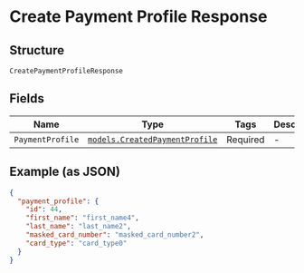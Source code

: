 
# Create Payment Profile Response

## Structure

`CreatePaymentProfileResponse`

## Fields

| Name | Type | Tags | Description |
|  --- | --- | --- | --- |
| `PaymentProfile` | [`models.CreatedPaymentProfile`](../../doc/models/created-payment-profile.md) | Required | - |

## Example (as JSON)

```json
{
  "payment_profile": {
    "id": 44,
    "first_name": "first_name4",
    "last_name": "last_name2",
    "masked_card_number": "masked_card_number2",
    "card_type": "card_type0"
  }
}
```

